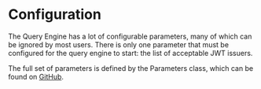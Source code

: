 # Configuration

The Query Engine has a lot of configurable parameters, many of which can be ignored by  most users.
There is only one parameter that must be configured for the query engine to start: the list of acceptable JWT issuers.

The full set of parameters is defined by the Parameters class, which can be found on [GitHub](https://github.com/Yaytay/query-engine/blob/main/query-engine/src/main/java/uk/co/spudsoft/query/main/Parameters.java).



